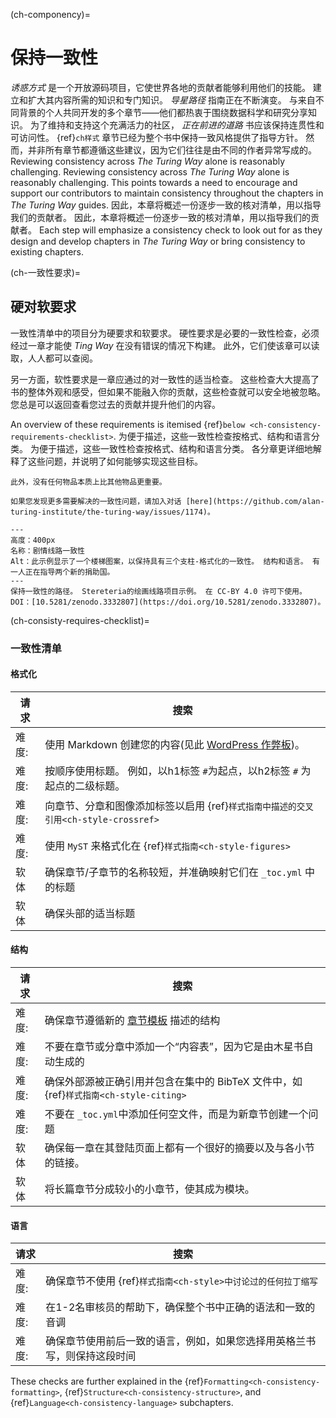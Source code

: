 (ch-componency)=
# 保持一致性

_诱惑方式_ 是一个开放源码项目，它使世界各地的贡献者能够利用他们的技能。 建立和扩大其内容所需的知识和专门知识。 _导星路径_ 指南正在不断演变。 与来自不同背景的个人共同开发的多个章节――他们都热衷于围绕数据科学和研究分享知识。 为了维持和支持这个充满活力的社区， _正在前进的道路_ 书应该保持连贯性和可访问性。
{ref}`ch样式` 章节已经为整个书中保持一致风格提供了指导方针。 然而，并非所有章节都遵循这些建议，因为它们往往是由不同的作者异常写成的。 Reviewing consistency across _The Turing Way_ alone is reasonably challenging. Reviewing consistency across _The Turing Way_ alone is reasonably challenging. This points towards a need to encourage and support our contributors to maintain consistency throughout the chapters in _The Turing Way_ guides. 因此，本章将概述一份逐步一致的核对清单，用以指导我们的贡献者。 因此，本章将概述一份逐步一致的核对清单，用以指导我们的贡献者。 Each step will emphasize a consistency check to look out for as they design and develop chapters in _The Turing Way_ or bring consistency to existing chapters.

(ch-一致性要求)=
## 硬对软要求

一致性清单中的项目分为硬要求和软要求。 硬性要求是必要的一致性检查，必须经过一章才能使 _Ting Way_ 在没有错误的情况下构建。 此外，它们使该章可以读取，人人都可以查阅。

另一方面，软性要求是一章应通过的对一致性的适当检查。 这些检查大大提高了书的整体外观和感受，但如果不能融入你的贡献，这些检查就可以安全地被忽略。 您总是可以返回查看您过去的贡献并提升他们的内容。

An overview of these requirements is itemised {ref}`below <ch-consistency-requirements-checklist>`. 为便于描述，这些一致性检查按格式、结构和语言分类。 为便于描述，这些一致性检查按格式、结构和语言分类。 各分章更详细地解释了这些问题，并说明了如何能够实现这些目标。

```{important} Please note that these requirements are not exhaustive or definitive, and neither are their classifications rigid.
此外，没有任何物品本质上比其他物品更重要。

如果您发现更多需要解决的一致性问题，请加入对话 [here](https://github.com/alan-turing-institute/the-turing-way/issues/1174)。

```

```{figure} ../figures/theturingway-consistency.jpg
---
高度：400px
名称：剧情线路一致性
Alt：此示例显示了一个楼梯图案，以保持具有三个支柱-格式化的一致性。 结构和语言。 有一人正在指导两个新的捐助国。
---
保持一致性的路径。 Stereteria的绘画线路项目示例。 在 CC-BY 4.0 许可下使用。 DOI：[10.5281/zenodo.3332807](https://doi.org/10.5281/zenodo.3332807)。
```

(ch-consisty-requires-checklist)=
### 一致性清单

#### 格式化

| 请求  | 搜索                                                                                               |
| --- | ------------------------------------------------------------------------------------------------ |
| 难度: | 使用 Markdown 创建您的内容(见此 [WordPress 作弊板](https://wordpress.com/support/markdown-quick-reference/))。 |
| 难度: | 按顺序使用标题。 例如，以h1标签 `#`为起点，以h2标签 `#` 为起点的二级标题。                                                     |
| 难度: | 向章节、分章和图像添加标签以启用 {ref}`样式指南中描述的交叉引用<ch-style-crossref>`                                    |
| 难度: | 使用 `MyST` 来格式化在 {ref}`样式指南<ch-style-figures>` | 使用尺寸小于1MB 的公共域图片，并适当引用。                    |
| 软体  | 确保章节/子章节的名称较短，并准确映射它们在 `_toc.yml` 中的标题                                                           |
| 软体  | 确保头部的适当标题 | 将每个头部的第一个、最后一个和重要的词大写；例如“雪白和七个战士”。                                                   |


#### 结构

| 请求  | 搜索                                                                                                                       |
| --- | ------------------------------------------------------------------------------------------------------------------------ |
| 难度: | 确保章节遵循新的 [章节模板](https://github.com/alan-turing-institute/the-turing-way/tree/main/book/templates/chapter-template) 描述的结构 |
| 难度: | 不要在章节或分章中添加一个“内容表”，因为它是由木星书自动生成的                                                                                         |
| 难度: | 确保外部源被正确引用并包含在集中的 BibTeX 文件中，如 {ref}`样式指南<ch-style-citing>`                                                        |
| 难度: | 不要在 `_toc.yml`中添加任何空文件，而是为新章节创建一个问题                                                                                      |
| 软体  | 确保每一章在其登陆页面上都有一个很好的摘要以及与各小节的链接。                                                                                          |
| 软体  | 将长篇章节分成较小的小章节，使其成为模块。                                                                                                    |


#### 语言

| 请求  | 搜索                                             |
| --- | ---------------------------------------------- |
| 难度: | 确保章节不使用 {ref}`样式指南<ch-style>中讨论过的任何拉丁缩写` |
| 难度: | 在1-2名审核员的帮助下，确保整个书中正确的语法和一致的音调                 |
| 难度: | 确保章节使用前后一致的语言，例如，如果您选择用英格兰书写，则保持这段时间           |

These checks are further explained in the {ref}`Formatting<ch-consistency-formatting>`, {ref}`Structure<ch-consistency-structure>`, and {ref}`Language<ch-consistency-language>` subchapters.
